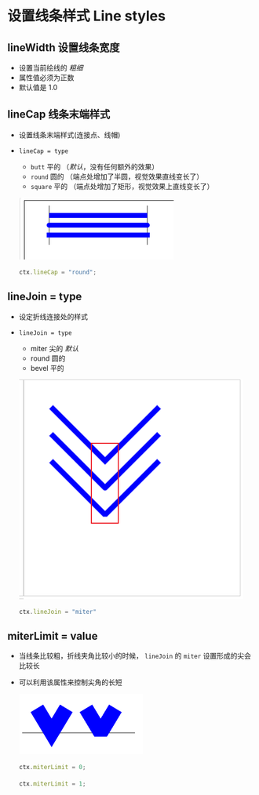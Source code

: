 # 设置线条样式 Line styles

## lineWidth 设置线条宽度

+ 设置当前绘线的 *粗细*
+ 属性值必须为正数
+ 默认值是 1.0

## lineCap 线条末端样式

+ 设置线条末端样式(连接点、线帽)

+ `lineCap = type`

  + `butt` 平的 （*默认*，没有任何额外的效果）
  + `round` 圆的 （端点处增加了半圆，视觉效果直线变长了）
  + `square` 平的 （端点处增加了矩形，视觉效果上直线变长了）

  ![lineCap](./images/lineCap.png)

  ```js
  ctx.lineCap = "round";
  ```

## lineJoin = type

+ 设定折线连接处的样式

+ `lineJoin = type`

  + miter 尖的 *默认*
  + round 圆的
  + bevel 平的

  ![lineJoin](./images/lineJoin.png)

  ```js
  ctx.lineJoin = "miter"
  ```

## miterLimit = value

+ 当线条比较粗，折线夹角比较小的时候， `lineJoin` 的 `miter` 设置形成的尖会比较长
+ 可以利用该属性来控制尖角的长短

  ![miterLimit](./images/miterLimit.png)

  ```js
  ctx.miterLimit = 0;

  ctx.miterLimit = 1;
  ```
